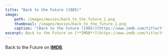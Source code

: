 ```yaml
---
title: "Back to the Future (1985)"
image:
    path: /images/movies/back_to_the_future_1.png
    thumbnail: /images/movies/back_to_the_future_1.png
    caption: "[Back to the Future (1985)](https://www.imdb.com/title/tt0088763/)"
excerpt: Back to the Future on [**IMDB**](https://www.imdb.com/title/tt0088763/).
---
```


Back to the Future on [**IMDB**](https://www.imdb.com/title/tt0088763/).

